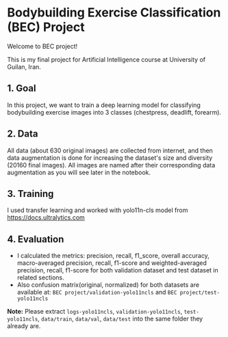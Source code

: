 # Bodybuilding Exercise Classification (BEC) Project

Welcome to BEC project!

This is my final project for Artificial Intelligence course at University of Guilan, Iran.

## 1. Goal
In this project, we want to train a deep learning model for classifying bodybuilding exercise images into 3 classes (chestpress, deadlift, forearm).

## 2. Data
All data (about 630 original images) are collected from internet, and then data augmentation is done for increasing the dataset's size and diversity (20160 final images). All images are named after their corresponding data augmentation as you will see later in the notebook.

## 3. Training
I used transfer learning and worked with yolo11n-cls model from https://docs.ultralytics.com

## 4. Evaluation
* I calculated the metrics: precision, recall, f1_score, overall accuracy, macro-averaged precision, recall, f1-score and weighted-averaged precision, recall, f1-score for both validation dataset and test dataset in related sections.
* Also confusion matrix(original, normalized) for both datasets are available at: `BEC project/validation-yolo11ncls` and `BEC project/test-yolo11ncls`


**Note:** Please extract `logs-yolo11ncls`, `validation-yolo11ncls`, `test-yolo11ncls`, `data/train`, `data/val`, `data/test` into the same folder they already are.
